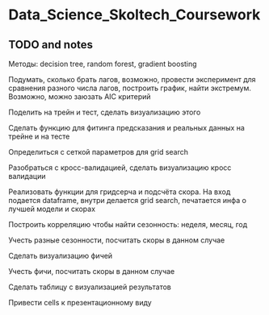 # Data_Science_Skoltech_Coursework

## TODO and notes

Методы: decision tree, random forest, gradient boosting

Подумать, сколько брать лагов, возможно, провести эксперимент для сравнения разного числа лагов, построить график, найти экстремум. Возможно, можно заюзать AIC критерий

Поделить на трейн и тест, сделать визуализацию этого

Сделать функцию для фитинга предсказания и реальных данных на трейне и на тесте

Определиться с сеткой параметров для grid search

Разобраться с кросс-валидацией, сделать визуализацию кросс валидации

Реализовать функции для гридсерча и подсчёта скора. На вход подается dataframe, внутри делается grid search, печатается инфа о лучшей модели и скорах

Построить корреляцию чтобы найти сезонность: неделя, месяц, год

Учесть разные сезонности, посчитать скоры в данном случае

Сделать визуализацию фичей

Учесть фичи, посчитать скоры в данном случае

Сделать таблицу с визуализацией результатов

Привести cells к презентационному виду
